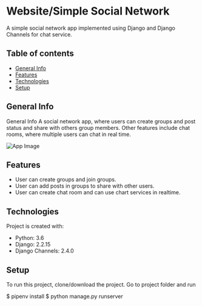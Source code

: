 # Website/Simple Social Network
A simple social network app implemented using Django and Django Channels for chat service.

## Table of contents
* [General Info](#general-info)
* [Features](#features)
* [Technologies](#technologies)
* [Setup](#setup)

## General Info
General Info
A social network app, where users can create groups and post status and share with others group members. Other features include chat rooms, where multiple users can chat in real time.

![App Image](https://github.com/SonishMaharjan/simple_social_network/blob/master/readme/social_network.jpg?raw=true)

## Features
* User can create groups and join groups.
* User can add posts in groups to share with other users.
* User can create chat room and can use chart services in realtime.
	
## Technologies
Project is created with:
* Python: 3.6
* Django: 2.2.15
* Django Channels: 2.4.0	

## Setup
To run this project, clone/download the project. Go to project folder and run

$ pipenv install
$ python manage.py runserver
